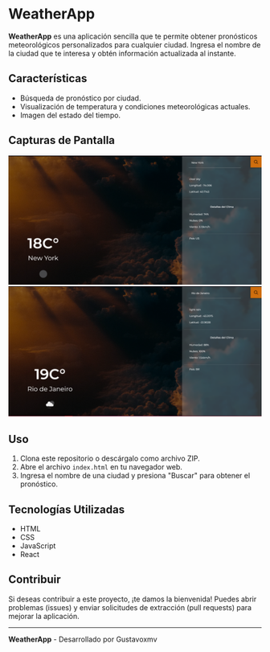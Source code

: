 # WeatherApp

**WeatherApp** es una aplicación sencilla que te permite obtener pronósticos meteorológicos personalizados para cualquier ciudad. Ingresa el nombre de la ciudad que te interesa y obtén información actualizada al instante.

## Características

- Búsqueda de pronóstico por ciudad.
- Visualización de temperatura y condiciones meteorológicas actuales.
- Imagen del estado del tiempo.

## Capturas de Pantalla

![Captura de Pantalla 1](https://github.com/Gustavoxmv/WeatherApp-Map/blob/main/media/Screenshot_2.png)
![Captura de Pantalla 2](https://github.com/Gustavoxmv/WeatherApp-Map/blob/main/media/Screenshot_3.png)

## Uso

1. Clona este repositorio o descárgalo como archivo ZIP.
2. Abre el archivo `index.html` en tu navegador web.
3. Ingresa el nombre de una ciudad y presiona "Buscar" para obtener el pronóstico.

## Tecnologías Utilizadas

- HTML
- CSS
- JavaScript
- React
  

## Contribuir

Si deseas contribuir a este proyecto, ¡te damos la bienvenida! Puedes abrir problemas (issues) y enviar solicitudes de extracción (pull requests) para mejorar la aplicación.

---

**WeatherApp** - Desarrollado por Gustavoxmv
